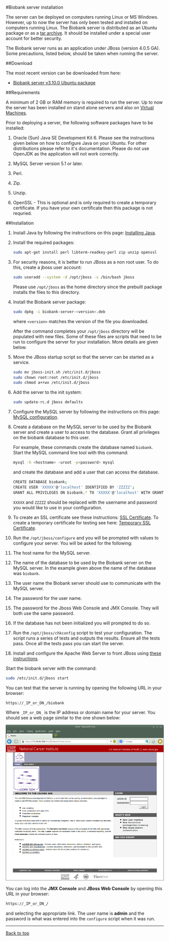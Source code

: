 #Biobank server installation

The server can be deployed on computers running Linux or MS Windows. However, up to now the server
has only been tested and installed on computers running Linux. The Biobank server is distributed as
an Ubuntu package or as a [tar archive](http://en.wikipedia.org/wiki/Tar_(computing)). It should be
installed under a special user account for better security.

The Biobank server runs as an application under JBoss (version 4.0.5 GA). Some precautions, listed
below, should be taken when running the server.

##Download

The most recent version can be downloaded from here:

* [Biobank server v3.10.0 Ubuntu package](http://aicml-med.cs.ualberta.ca/CBSR/Biobank_v3.10.0/biobank-server-3.10.0.deb)

##Requirements

A minimum of 2 GB or RAM memory is required to run the server. Up to now the server has been
installed on stand alone servers and also on
[Virtual Machines](http://en.wikipedia.org/wiki/Virtual_machine).

Prior to deploying a server, the following software packages have to be installed:

1.  Oracle (Sun) Java SE Development Kit 6. Please see the instructions given below on how to
    configure Java on your Ubuntu. For other distributions please refer to it's
    documentation. Please do not use OpenJDK as the application will not work correctly.

1.  MySQL Server version 5.1 or later.

1.  Perl.

1.  Zip.

1.  Unzip.

1.  OpenSSL - This is optional and is only required to create a temporary certificate. If you have
    your own certificate then this package is not requried.


##Installation

1.  Install Java by following the instructions on this page: [Installing Java](java_install.md).

1.  Install the required packages:

    ```bash
	sudo apt-get install perl libterm-readkey-perl zip unzip openssl
	```

1.  For security reasons, it is better to run JBoss as a non root user.  To do this, create a jboss user account:

    ```bash
    sudo useradd --system -d /opt/jboss -s /bin/bash jboss
	```

    Please use `/opt/jboss` as the home directory since the prebuilt package installs the files to
    this directory.

1.  Install the Biobank server package:

    ```bash
	sudo dpkg -i biobank-server-<version>.deb
	```

    where `<version>` matches the version of the file you downloaded.

    After the command completes your `/opt/jboss` directory will be populated with new files. Some
    of these files are scripts that need to be run to configure the server for your
    installation. More details are given below.

1.  Move the JBoss startup script so that the server can be started as a service.

    ```bash
	sudo mv jboss-init.sh /etc/init.d/jboss
    sudo chown root:root /etc/init.d/jboss
    sudo chmod a+rwx /etc/init.d/jboss
	```

1.  Add the server to the init system:

    ```bash
    sudo update-rc.d jboss defaults
    ```

1.  Configure the MySQL server by following the instructions on this page:
    [MySQL configuration](mysql_configuration.md).

1.  Create a database on the MySQL server to be used by the Biobank server and create a user to
    access to the database. Grant all privileges on the biobank database to this user.

    For example, these commands create the database named `biobank`. Start the MySQL command line
    tool with this command:

    ```bash
	mysql -h <hostname> -uroot -p<password> mysql
	```

    and create the database and add a user that can access the database.

    ```bash
    CREATE DATABASE biobank;
	CREATE USER 'XXXXX'@'localhost' IDENTIFIED BY 'ZZZZZ';
    GRANT ALL PRIVILEGES ON biobank.* TO 'XXXXX'@'localhost' WITH GRANT OPTION;
	```

    `XXXXX` and `ZZZZZ` should be replaced with the username and password you would like to use in
    your configuration.

1.  To create an SSL certificate see these instructions:
    [SSL Certificate](server_ssl_certificate.md). To create a temporary certificate for testing see
    here: [Temporary SSL Certificate](server_ssl_temporary.md).

1.  Run the `/opt/jboss/configure` and you will be prompted with values to configure your
    server. You will be asked for the following:

 1. The host name for the MySQL server.

 1. The name of the database to be used by the Biobank server on the MySQL server. In the example
    given above the name of the database was `biobank`.

 1. The user name the Biobank server should use to communicate with the MySQL server.

 1. The password for the user name.

 1. The password for the Jboss Web Console and JMX Console. They will both use the same password.

 1. If the database has not been initialized you will prompted to do so.

1.  Run the `/opt/jboss/chkconfig` script to test your configuration. The script runs a series of
    tests and outputs the results. Ensure all the tests pass. Once all the tests pass you can start
    the server.

1.  Install and configure the Apache Web Server to front JBoss using
    [these instructions](apache_fronting_jboss.md).

Start the biobank server with the command:

```bash
sudo /etc/init.d/jboss start
```

You can test that the server is running by opening the following URL in your browser:

```bash
https://_IP_or_DN_/biobank
```

Where `_IP_or_DN_` is the IP address or domain name for your server. You should see a web page
similar to the one shown below:

![Biobank Server Web Page](images/biobank_server_web_page.jpg?raw=true "Biobank Server Web Page")

You can log into the **JMX Console** and **JBoss Web Console** by opening this URL in your browser:

```bash
https://_IP_or_DN_/
```

and selecting the appropriate link. The user name is **admin** and the password is what was entered
into the `configure` script when it was run.

****

[Back to top](../README.md)
